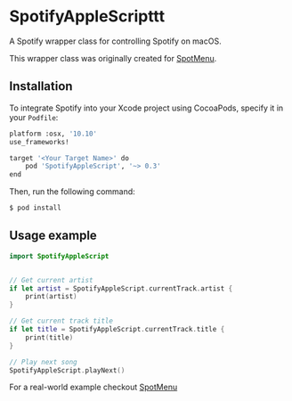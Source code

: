 # SpotifyAppleScripttt
A Spotify wrapper class for controlling Spotify on macOS.

This wrapper class was originally created for [SpotMenu](https://github.com/kmikiy/SpotMenu).

## Installation

To integrate Spotify into your Xcode project using CocoaPods, specify it in your `Podfile`:

```sh
platform :osx, '10.10'
use_frameworks!

target '<Your Target Name>' do
    pod 'SpotifyAppleScript', '~> 0.3'
end
```

Then, run the following command:

```sh
$ pod install
```
## Usage example

```swift
import SpotifyAppleScript


// Get current artist
if let artist = SpotifyAppleScript.currentTrack.artist {
    print(artist)
}

// Get current track title
if let title = SpotifyAppleScript.currentTrack.title {
    print(title)
}

// Play next song
SpotifyAppleScript.playNext()
```

For a real-world example checkout [SpotMenu](https://github.com/kmikiy/SpotMenu)
